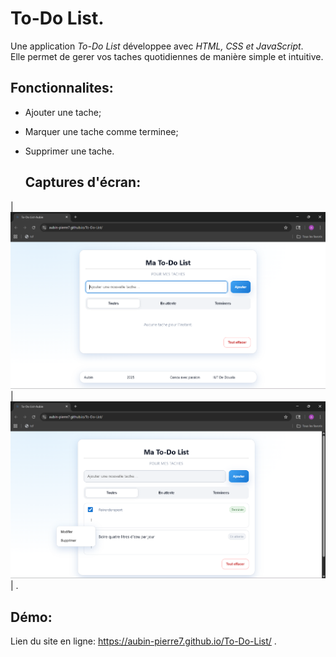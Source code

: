 #  To-Do List.

Une application *To-Do List* développee avec *HTML, CSS et JavaScript*.  
Elle permet de gerer vos taches quotidiennes de manière simple et intuitive.

##  Fonctionnalites:
- Ajouter une tache;  
- Marquer une tache comme terminee;  
- Supprimer une tache.


  ##  Captures d'écran:  

| ![Premiere vu du site](./Captures/General.png) | ![Apres modification](./Captures/Modif.png) | .



## Démo:
Lien du site en ligne: https://aubin-pierre7.github.io/To-Do-List/ .
